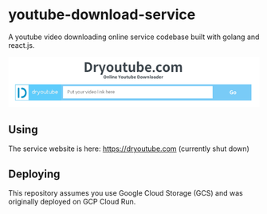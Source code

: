 # youtube-download-service
A youtube video downloading online service codebase built with golang and react.js.

![](screenshot.png)

## Using
The service website is here: https://dryoutube.com (currently shut down)

## Deploying
This repository assumes you use Google Cloud Storage (GCS) and was originally deployed on GCP Cloud Run.
